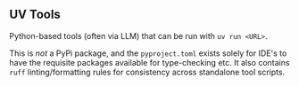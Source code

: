## UV Tools

Python-based tools (often via LLM) that can be run with `uv run <URL>`. 

This is *not* a PyPi package, and the `pyproject.toml` exists solely for IDE's to have the
requisite packages available for type-checking etc. It also contains `ruff` linting/formatting
rules for consistency across standalone tool scripts.